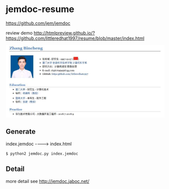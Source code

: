 # jemdoc-resume

https://github.com/jem/jemdoc

review demo http://htmlpreview.github.io/?https://github.com/littleredhat1997/resume/blob/master/index.html

![alt text](images/demo.jpg "title")

## Generate
index.jemdoc ----> index.html
```
$ python2 jemdoc.py index.jemdoc
```

## Detail
more detail see http://jemdoc.jaboc.net/
